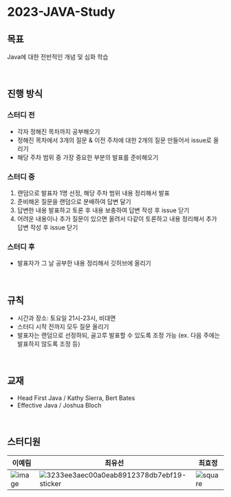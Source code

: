 # 2023-JAVA-Study

## 목표
Java에 대한 전반적인 개념 및 심화 학습

<br>

## 진행 방식
### 스터디 전
- 각자 정해진 목차까지 공부해오기
- 정해진 목차에서 3개의 질문 & 이전 주차에 대한 2개의 질문 만들어서 issue로 올리기
- 해당 주차 범위 중 가장 중요한 부분의 발표를 준비해오기

### 스터디 중
1. 랜덤으로 발표자 1명 선정, 해당 주차 범위 내용 정리해서 발표
2. 준비해온 질문을 랜덤으로 분배하여 답변 달기
3. 답변한 내용 발표하고 토론 후 내용 보충하여 답변 작성 후 issue 닫기
4. 어려운 내용이나 추가 질문이 있으면 올려서 다같이 토론하고 내용 정리해서 추가 답변 작성 후 issue 닫기

### 스터디 후
- 발표자가 그 날 공부한 내용 정리해서 깃허브에 올리기

<br>

## 규칙
- 시간과 장소: 토요일 21시-23시, 비대면
- 스터디 시작 전까지 모두 질문 올리기
- 발표자는 랜덤으로 선정하되, 골고루 발표할 수 있도록 조정 가능 (ex. 다음 주에는 발표하지 않도록 조정 등)

<br>

## 교재
- Head First Java / Kathy Sierra, Bert Bates
- Effective Java / Joshua Bloch

<br>

## 스터디원
|이예림|최유선|최효정|
|---|---|---|
|![image](https://github.com/GDSC-SWU/2023-JAVA-Study/assets/68212300/d60151ab-d0d0-46d2-be42-a1f2317bff32)|![3233ee3aec00a0eab8912378db7ebf19-sticker](https://github.com/GDSC-SWU/2023-JAVA-Study/assets/68212300/5061f103-2931-4b64-bbbb-01006ce13999)|![square](https://github.com/GDSC-SWU/2023-JAVA-Study/assets/68212300/f963f269-b56c-4acb-ba0b-045cdb9402a6)|
